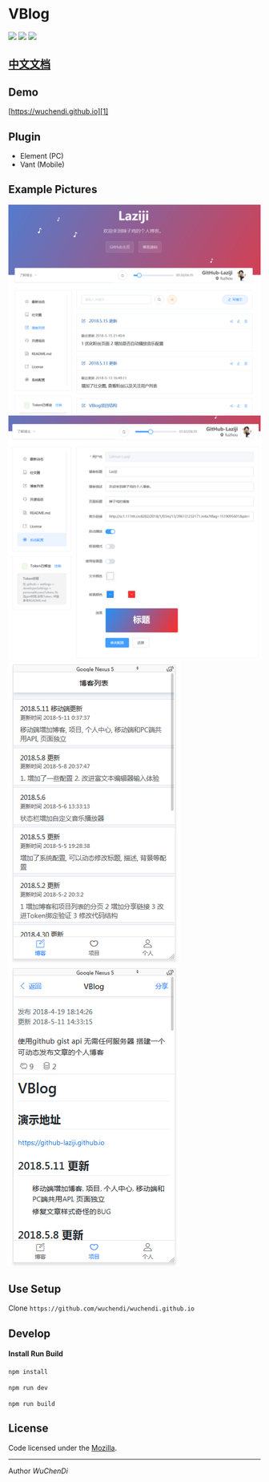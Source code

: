 # VBlog

![](https://img.shields.io/badge/vue-2.5.2-brightgreen.svg)
![](https://img.shields.io/badge/element--ui-2.3.5-brightgreen.svg)
![](https://img.shields.io/badge/vant-1.1.2-brightgreen.svg)

## [中文文档](README.md)

## Demo

[https://wuchendi.github.io][1]


## Plugin

- Element (PC)
- Vant (Mobile)

## Example Pictures

![博客截图](screenshots/201805152146.png)
![博客截图](screenshots/201805152147.png)
![博客截图](screenshots/201805111431.png)
![博客截图](screenshots/201805111438.png)

## Use Setup

Clone ```https://github.com/wuchendi/wuchendi.github.io ```


## Develop

#### Install Run Build

    npm install

    npm run dev

    npm run build


## License

Code licensed under the [Mozilla](LICENSE).

------


Author *WuChenDi*



  [1]: https://wuchendi.github.io
  [2]: https://github.com/WuChenDi/CD-Blog
